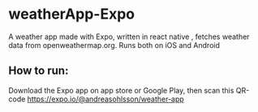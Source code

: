 # weatherApp-Expo
A weather app made with Expo, written in react native , fetches weather data from openweathermap.org. Runs both on iOS and Android

## How to run:
Download the Expo app on app store or Google Play, then scan this QR-code https://expo.io/@andreasohlsson/weather-app
